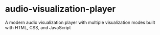 # audio-visualization-player
A modern audio visualization player with multiple visualization modes built with HTML, CSS, and JavaScript
